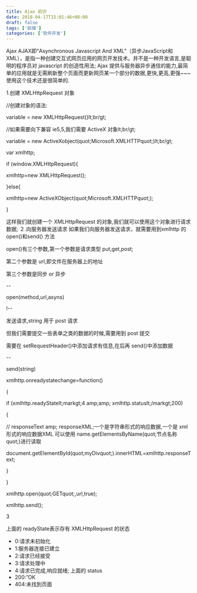 ```yaml
---
title: Ajax 初识
date: 2018-04-17T15:01:46+08:00 
draft: false
tags: ['前端']
categories: ['软件开发']
---
```


Ajax AJAX即“Asynchronous Javascript And XML”（异步JavaScript和XML），是指一种创建交互式网页应用的网页开发技术。并不是一种开发语言,是聪明的程序员对 javascript 的创造性用法; Ajax 提供与服务器异步通信的能力,最简单的应用就是无需刷新整个页面而更新网页某一个部分的数据,更快,更高,更强~~~ 使用这个技术还是很简单的.
<!-- more -->
1.创建 XMLHttpRequest 对象


//创建对象的语法:

variable = new XMLHttpRequest()lt;br/gt;

//如果需要向下兼容 ie5,5,我们需要 ActiveX 对象lt;br/gt;

variable = new ActiveXobject(quot;Microsoft.XMLHTTPquot;)lt;br/gt;

var xmlhttp;

if (window.XMLHttpRequest){

xmlhttp=new XMLHttpRequest();

}else{

xmlhttp=new ActiveXObject(quot;Microsoft.XMLHTTPquot;);

}

这样我们就创建一个 XMLHttpRequest 的对象,我们就可以使用这个对象进行请求数据; ２.向服务器发送请求 如果我们向服务器发送请求，就需要用到xmlhttp 的 open()和send() 方法



open()有三个参数,第一个参数是请求类型 put,get,post;

第二个参数是 url,即文件在服务器上的地址

第三个参数是同步 or 异步

\--

open(method,url,asyns)

!--

发送请求,string 用于 post 请求

但我们需要提交一些表单之类的数据的时候,需要用到 post 提交

需要在 setRequestHeader()中添加请求有信息,在后再 send()中添加数据

\--

send(string)

xmlhttp.onreadystatechange=function()

{

if (xmlhttp.readyStatelt;markgt;4 amp;amp; xmlhttp.statuslt;/markgt;200)

{

// responseText amp; responseXML;一个是字符串形式的响应数据,一个是 xml 形式的响应数据XML 可以使用 name.getElementsByName(quot;节点名称quot;)进行读取

document.getElementById(quot;myDivquot;).innerHTML=xmlhttp.responseText;

}

}

xmlhttp.open(quot;GETquot;,url,true);

xmlhttp.send();

3

上面的 readyState表示存有 XMLHttpRequest 的状态

*   0:请求未初始化
*   1:服务器连接已建立
*   2:请求已经接受
*   3:请求处理中
*   4:请求已完成,响应就绪; 上面的 status
*   200:”OK
*   404:未找到页面

